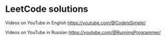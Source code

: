 # LeetCode solutions

Videos on YouTube in English https://youtube.com/@CodeIsSimple/

Videos on YouTube in Russian https://youtube.com/@RunningProgrammer/

